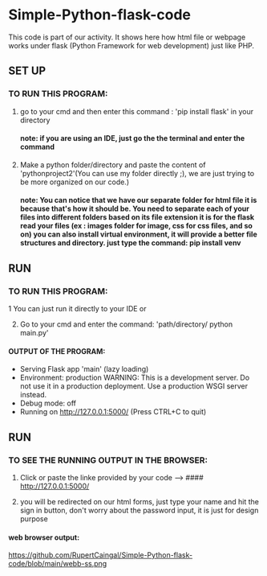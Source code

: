 # Simple-Python-flask-code
This code is part of our activity. It shows here how html file or webpage works under flask (Python Framework for web development) just like PHP.  


## SET UP
### TO RUN THIS PROGRAM:

1. go to your cmd and then enter this command : 'pip install flask' in your directory
   #### note: if you are using an IDE, just go the the terminal and enter the command

2. Make a python folder/directory and paste the content of 'pythonproject2'(You can use my folder directly ;), we are just trying to be more organized on our code.)
   #### note: You can notice that we have our separate folder for html file it is because that's how it should be. You need to separate each of your files into different folders based on its file extension it is for the flask read your files (ex : images folder for image, css for css files, and so on) you can also install virtual environment, it will provide a better file structures and directory. just type the command: pip install venv
   

## RUN

### TO RUN THIS PROGRAM:

1 You can just run it directly to your IDE or

2. Go to your cmd and enter the command: 'path/directory/ python main.py'

#### OUTPUT OF THE PROGRAM:
* Serving Flask app 'main' (lazy loading)
 * Environment: production
   WARNING: This is a development server. Do not use it in a production deployment.
   Use a production WSGI server instead.
 * Debug mode: off
 * Running on http://127.0.0.1:5000/ (Press CTRL+C to quit)

## RUN

### TO SEE THE RUNNING OUTPUT IN THE BROWSER:

1. Click or paste the linke provided by your code --> #### http://127.0.0.1:5000/ 
 
2. you will be redirected on our html forms, just type your name and hit the sign in button, don't worry about the password input, it is just for design purpose

#### web browser output:
https://github.com/RupertCaingal/Simple-Python-flask-code/blob/main/webb-ss.png
